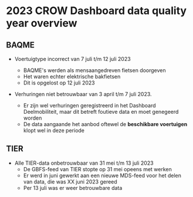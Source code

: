 # 2023 CROW Dashboard data quality year overview

## BAQME

- Voertuigtype incorrect van 7 juli t/m 12 juli 2023
  - BAQME's werden als mensaangedreven fietsen doorgeven
  - Het waren echter elektrische bakfietsen
  - Dit is opgelost op 12 juli 2023

- Verhuringen niet betrouwbaar van 3 april t/m 7 juli 2023.
  - Er zijn wel verhuringen geregistreerd in het Dashboard Deelmobiliteit, maar dit betreft foutieve data en moet genegeerd worden
  - De data aangaande het aanbod oftewel de **beschikbare voertuigen** klopt wel in deze periode

## TIER

- Alle TIER-data onbetrouwbaar van 31 mei t/m 13 juli 2023
  - De GBFS-feed van TIER stopte op 31 mei opeens met werken
  - Er werd in juni gewerkt aan een nieuwe MDS-feed voor het delen van data, die was XX juni 2023 gereed
  - Per 13 juli was er weer betrouwbare data
